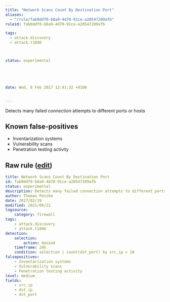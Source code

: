 ```yaml
---
title: "Network Scans Count By Destination Port"
aliases:
  - "/rule/fab0ddf0-b8a9-4d70-91ce-a20547209afb"
ruleid: fab0ddf0-b8a9-4d70-91ce-a20547209afb

tags:
  - attack.discovery
  - attack.t1046



status: experimental





date: Wed, 8 Feb 2017 12:41:32 +0100


---
```


Detects many failed connection attempts to different ports or hosts

<!--more-->


## Known false-positives

* Inventarization systems
* Vulnerability scans
* Penetration testing activity




## Raw rule ([edit](https://github.com/SigmaHQ/sigma/edit/master/rules/network/net_susp_network_scan_by_port.yml))
```yaml
title: Network Scans Count By Destination Port
id: fab0ddf0-b8a9-4d70-91ce-a20547209afb
status: experimental
description: Detects many failed connection attempts to different ports or hosts
author: Thomas Patzke
date: 2017/02/19
modified: 2021/09/21
logsource:
    category: firewall
tags:
    - attack.discovery
    - attack.t1046
detection:
    selection:
        action: denied
    timeframe: 24h
    condition: selection | count(dst_port) by src_ip > 10
falsepositives:
    - Inventarization systems
    - Vulnerability scans
    - Penetration testing activity
level: medium
fields:
    - src_ip
    - dst_ip
    - dst_port
```
